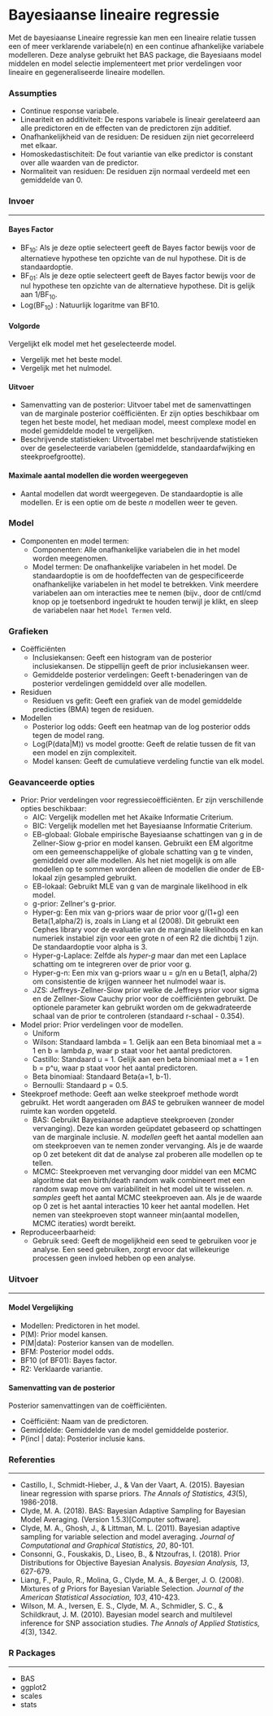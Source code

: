 Bayesiaanse lineaire regressie
===

Met de bayesiaanse Lineaire regressie kan men een lineaire relatie tussen een of meer verklarende variabele(n) en een continue afhankelijke variabele modelleren. Deze analyse gebruikt het BAS package, die Bayesiaans model middelen en model selectie implementeert met prior verdelingen voor lineaire en gegeneraliseerde lineaire modellen. 

### Assumpties
- Continue response variabele.
- Lineariteit en additiviteit: De respons variabele is lineair gerelateerd aan alle predictoren en de effecten van de predictoren zijn additief.
- Onafhankelijkheid van de residuen: De residuen zijn niet gecorreleerd met elkaar.
- Homoskedastischiteit: De fout variantie van elke predictor is constant over alle waarden van de predictor. 
- Normaliteit van residuen: De residuen zijn normaal verdeeld met een gemiddelde van 0.

### Invoer
---

#### Bayes Factor
- BF<sub>10</sub>: Als je deze optie selecteert geeft de Bayes factor bewijs voor de alternatieve hypothese ten opzichte van de nul hypothese. Dit is de standaardoptie. 
- BF<sub>01</sub>: Als je deze optie selecteert geeft de Bayes factor bewijs voor de nul hypothese ten opzichte van de alternatieve hypothese. Dit is gelijk aan 1/BF<sub>10</sub>.
- Log(BF<sub>10</sub>) : Natuurlijk logaritme van BF10.

#### Volgorde
Vergelijkt elk model met het geselecteerde model.
  - Vergelijk met het beste model.
  - Vergelijk met het nulmodel. 

#### Uitvoer
  - Samenvatting van de posterior: Uitvoer tabel met de samenvattingen van de marginale posterior coëfficiënten. Er zijn opties beschikbaar om tegen het beste model, het mediaan model, meest complexe model en model gemiddelde model te vergelijken.
  - Beschrijvende statistieken: Uitvoertabel met beschrijvende statistieken over de geselecteerde variabelen (gemiddelde, standaardafwijking en steekproefgrootte).


#### Maximale aantal modellen die worden weergegeven
- Aantal modellen dat wordt weergegeven. De standaardoptie is alle modellen. Er is een optie om de beste *n* modellen weer te geven.

### Model
- Componenten en model termen:
	- Componenten: Alle onafhankelijke variabelen die in het model worden meegenomen.
	- Model termen: De onafhankelijke variabelen in het model. De standaardoptie is om de hoofdeffecten van de gespecificeerde onafhankelijke variabelen in het model te betrekken. Vink meerdere variabelen aan om interacties mee te nemen (bijv., door de cntl/cmd knop op je toetsenbord ingedrukt te houden terwijl je klikt, en sleep de variabelen naar het `Model Termen` veld.
	
### Grafieken
- Coëfficiënten
  - Inclusiekansen: Geeft een histogram van de posterior inclusiekansen. De stippellijn geeft de prior inclusiekansen weer.
  - Gemiddelde posterior verdelingen: Geeft t-benaderingen van de posterior verdelingen gemiddeld over alle modellen.
- Residuen 
  - Residuen vs gefit: Geeft een grafiek van de model gemiddelde predicties (BMA) tegen de residuen.
- Modellen 
  - Posterior log odds: Geeft een heatmap van de log posterior odds tegen de model rang.
  - Log(P(data|M)) vs model grootte: Geeft de relatie tussen de fit van een model en zijn complexiteit.
  - Model kansen: Geeft de cumulatieve verdeling functie van elk model.


### Geavanceerde opties
- Prior: Prior verdelingen voor regressiecoëfficiënten. Er zijn verschillende opties beschikbaar:
  - AIC: Vergelijk modellen met het Akaike Informatie Criterium.
  - BIC: Vergelijk modellen met het Bayesiaanse Informatie Criterium.
  - EB-globaal: Globale empirische Bayesiaanse schattingen van g in de Zellner-Siow g-prior en model kansen. Gebruikt een EM algoritme om een gemeenschappelijke of globale schatting van g te vinden, gemiddeld over alle modellen. Als het niet mogelijk is om alle modellen op te sommen worden alleen de modellen die onder de EB-lokaal zijn gesampled gebruikt.
  - EB-lokaal: Gebruikt MLE van g van de marginale likelihood in elk model.
  - g-prior: Zellner's g-prior.
  - Hyper-g: Een mix van g-priors waar de prior voor g/(1+g) een Beta(1,alpha/2) is, zoals in Liang et al (2008). Dit gebruikt een Cephes library voor de evaluatie van de marginale likelihoods en kan numeriek instabiel zijn voor een grote n of een R2 die dichtbij 1 zijn. De standaardoptie voor alpha is 3.
  - Hyper-g-Laplace: Zelfde als *hyper-g* maar dan met een Laplace schatting om te integreren over de prior voor g. 
  - Hyper-g-n: Een mix van g-priors waar u = g/n en u  Beta(1, alpha/2) om consistentie de krijgen wanneer het nulmodel waar is. 
  - JZS: Jeffreys-Zellner-Siow prior welke de Jeffreys prior voor sigma en de Zellner-Siow Cauchy prior voor de coëfficiënten gebruikt. De optionele parameter kan gebruikt worden om de gekwadrateerde schaal van de prior te controleren (standaard r-schaal - 0.354).
- Model prior: Prior verdelingen voor de modellen.
  - Uniform
  - Wilson: Standaard lambda = 1. Gelijk aan een Beta binomiaal met a = 1 en b = lambda  *p*, waar p staat voor het aantal predictoren.
  - Castillo: Standaard u = 1. Gelijk aan een beta binomiaal met a = 1 en b = p^u, waar p staat voor het aantal predictoren. 
  - Beta binomiaal: Standaard Beta(a=1, b-1).
  - Bernoulli: Standaard p = 0.5.
- Steekproef methode: Geeft aan welke steekproef methode wordt gebruikt. Het wordt aangeraden om *BAS* te gebruiken wanneer de model ruimte kan worden opgeteld.
  - BAS: Gebruikt Bayesiaanse adaptieve steekproeven (zonder vervanging). Deze kan worden geüpdatet gebaseerd op schattingen van de marginale inclusie. *N. modellen* geeft het aantal modellen aan om steekproeven van te nemen zonder vervanging. Als je de waarde op 0 zet betekent dit dat de analyse zal proberen alle modellen op te tellen.
  - MCMC: Steekproeven met vervanging door middel van een MCMC algoritme dat een birth/death random walk combineert met een random swap move om variabiliteit in het model uit te wisselen. *n. samples* geeft het aantal MCMC steekproeven aan. Als je de waarde op 0 zet is het aantal interacties 10 keer het aantal modellen. Het nemen van steekproeven stopt wanneer min(aantal modellen, MCMC iteraties) wordt bereikt. 
- Reproduceerbaarheid:
  - Gebruik seed: Geeft de mogelijkheid een seed te gebruiken voor je analyse. Een seed gebruiken, zorgt ervoor dat willekeurige processen geen invloed hebben op een analyse.

### Uitvoer
---

#### Model Vergelijking
  - Modellen: Predictoren in het model.
  - P(M): Prior model kansen.
  - P(M|data): Posterior kansen van de modellen.
  - BFM: Posterior model odds.
  - BF10 (of BF01): Bayes factor.
  - R2: Verklaarde variantie.

#### Samenvatting van de posterior
Posterior samenvattingen van de coëfficiënten.
  - Coëfficiënt: Naam van de predictoren.
  - Gemiddelde: Gemiddelde van de model gemiddelde posterior.
  - P(incl | data): Posterior inclusie kans. 

### Referenties
---
- Castillo, I., Schmidt-Hieber, J., & Van der Vaart, A. (2015). Bayesian linear regression with sparse priors. *The Annals of Statistics, 43*(5), 1986-2018.
- Clyde, M. A. (2018). BAS: Bayesian Adaptive Sampling for Bayesian Model Averaging. (Version 1.5.3)[Computer software].
- Clyde, M. A., Ghosh, J., & Littman, M. L. (2011). Bayesian adaptive sampling for variable selection and model averaging. *Journal of Computational and Graphical Statistics, 20*, 80-101.
- Consonni, G., Fouskakis, D., Liseo, B., & Ntzoufras, I. (2018). Prior Distributions for Objective Bayesian Analysis. *Bayesian Analysis, 13*, 627-679.
- Liang, F., Paulo, R., Molina, G., Clyde, M. A., & Berger, J. O. (2008). Mixtures of *g* Priors for Bayesian Variable Selection. *Journal of the American Statistical Association, 103*, 410-423.
- Wilson, M. A., Iversen, E. S., Clyde, M. A., Schmidler, S. C., & Schildkraut, J. M. (2010). Bayesian model search and multilevel inference for SNP association studies. *The Annals of Applied Statistics, 4*(3), 1342.

### R Packages
---
- BAS
- ggplot2
- scales
- stats
